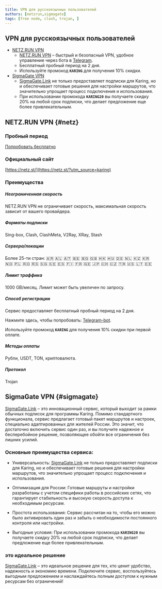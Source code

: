 ```yaml
---
title: VPN для русскоязычных пользователей
authors: [netzrun,sigmagate]
tags: [free node, clash, trojan, ]
---
```


## VPN для русскоязычных пользователей
- [NETZ.RUN VPN](#netz)
  - [NETZ.RUN VPN](https://1.x31415926.top/redir?i=3ec&trace_id=923366e25c1d69c41) – быстрый и безопасный VPN, удобное управление через бота в [Telegram](https://1.x31415926.top/redir?i=3ec&trace_id=923366e25c1d69c41).
  - Бесплатный пробный период на 2 дня.
  - Используйте промокод **`KARING`** для получения 10% скидки.
- [SigmaGate VPN](#sigmagate)
  - [SigmaGate.Link](https://1.x31415926.top/redir?i=426&trace_id=23366e25c1d69c909) не только предоставляет подписки для Karing, но и обеспечивает готовые решения для настройки маршрутов, что значительно упрощает процесс подключения и использования.
  - При использовании промокода **`KARING20`** вы получаете скидку 20% на любой срок подписки, что делает предложение еще более привлекательным.


## NETZ.RUN VPN {#netz}

### Пробный период

<a href="https://1.x31415926.top/redir?i=3ec&trace_id=923366e25c1d69c41" class="ntz-button">Попробовать бесплатно</a>

### Официальный сайт

[https://netz.st/](https://netz.st/?utm_source=karing)

### Преимущества

##### Неограниченная скорость

NETZ.RUN VPN не ограничивает скорость, максимальная скорость зависит от вашего провайдера.

##### Форматы подписки

Sing-box, Clash, ClashMeta, V2Ray, XRay, Stash

##### Сервера/локации

Более 25-ти стран: 🇦🇷 🇦🇱 🇦🇹 🇧🇪 🇧🇬 🇬🇧 🇭🇰 🇭🇺 🇩🇪 🇳🇱 🇰🇿 🇰🇷 🇳🇴 🇵🇱 🇷🇴 🇷🇸 🇸🇬 🇸🇪 🇪🇸 🇫🇮 🇫🇷 🇬🇪 🇯🇵 🇨🇭 🇨🇿 🇹🇷 🇺🇸 🇱🇹 🇪🇪

##### Лимит траффика

1000 GB/месяц. Лимит может быть увеличен по запросу.

##### Способ регистрации

Сервис предоставляет бесплатный пробный период на 2 дня.

Нажмите здесь, чтобы попробовать: [Telegram-bot](https://1.x31415926.top/redir?i=3ec&trace_id=923366e25c1d69c41).

Используйте промокод **`KARING`** для получения 10% скидки при первой оплате.

##### Методы оплаты

Рубли, USDT, TON, криптовалюта.

##### Протокол

Trojan

## SigmaGate VPN {#sigmagate}
[SigmaGate.Link](https://1.x31415926.top/redir?i=426&trace_id=23366e25c1d69c909) – это инновационный сервис, который выходит за рамки обычных подписок для программы Karing. Помимо стандартного функционала, сервис предлагает готовый пакет маршрутов и настроек, специально адаптированных для жителей России. Это значит, что достаточно включить сервис один раз, и вы получите надежное и бесперебойное решение, позволяющее обойти все ограничения без лишних усилий.


### Основные преимущества сервиса:

- Универсальность: [SigmaGate.Link](https://1.x31415926.top/redir?i=426&trace_id=23366e25c1d69c909) не только предоставляет подписки для Karing, но и обеспечивает готовые решения для настройки маршрутов, что значительно упрощает процесс подключения и использования.

- Оптимизация для России: Готовые маршруты и настройки разработаны с учетом специфики работы в российских сетях, что гарантирует стабильность и высокую скорость доступа к необходимым ресурсам.

- Простота использования: Сервис рассчитан на то, чтобы его можно было активировать один раз и забыть о необходимости постоянного контроля или настройки.

- Выгодные условия: При использовании промокода **`KARING20`** вы получаете скидку 20% на любой срок подписки, что делает предложение еще более привлекательным.

### это идеальное решение
[SigmaGate.Link](https://1.x31415926.top/redir?i=426&trace_id=23366e25c1d69c909) – это идеальное решение для тех, кто ценит удобство, надежность и экономию времени. Подключите сервис, воспользуйтесь выгодным предложением и наслаждайтесь полным доступом к нужным ресурсам без ограничений!


